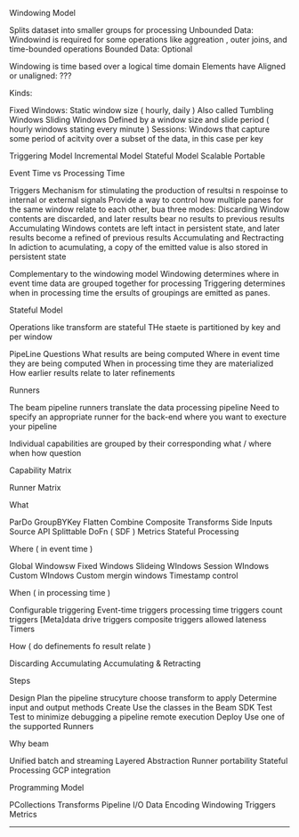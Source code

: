 
Windowing Model

 Splits dataset into smaller groups for processing
 Unbounded Data:
  Windowind is required for some operations like aggreation , outer joins, and time-bounded operations
 Bounded Data:
  Optional

 Windowing is time based over a logical time domain
  Elements have
 Aligned or unaligned:
  ???

 Kinds:

  Fixed Windows:
   Static window size ( hourly, daily )
   Also called Tumbling Windows
  Sliding Windows
   Defined by a window size and slide period ( hourly windows stating every minute )
  Sessions:
   Windows that capture some period of acitvity over a subset of the data, in this case per key

Triggering Model
Incremental Model
Stateful Model
Scalable
Portable

Event Time vs Processing Time

 Triggers
 Mechanism for stimulating the production of resultsi n respoinse to internal or external signals
 Provide a way to control how multiple panes for the same window relate to each other, bua three modes:
  Discarding
   Window contents are discarded, and later results bear no results to previous results
  Accumulating
   Windows contets are left intact in persistent state, and later results become a refined of previous results
  Accumulating and Rectracting
   In adiction to acumulating, a copy of the emitted value is also stored in persistent state

 Complementary to the windowing model
  Windowing determines where in event time data are grouped together for processing
  Triggering determines when in processing time the ersults of groupings are emitted as panes.

Stateful Model

 Operations like transform are stateful
 THe staete is partitioned by key and per window

PipeLine Questions
 What results are being computed
 Where in event time they are being computed
 When in processing time they are materialized
 How earlier results relate to later refinements

Runners

 The beam pipeline runners translate the data processing pipeline
 Need to specify an appropriate runner for the back-end where you want to execture your pipeline

 Individual capabilities are grouped by their corresponding what / where when how question

 Capability Matrix

Runner Matrix

 What

  ParDo
  GroupBYKey
  Flatten
  Combine
  Composite Transforms
  Side Inputs
  Source API
  Splittable DoFn ( SDF )
  Metrics
  Stateful Processing

 Where ( in event time )

  Global  Windowsw
  Fixed Windows
  Slideing WIndows
  Session WIndows
  Custom WIndows
  Custom mergin windows
  Timestamp control

 When ( in processing time )

  Configurable triggering
  Event-time triggers
  processing time triggers
  count triggers
  [Meta]data drive triggers
  composite triggers
  allowed lateness
  Timers

 How ( do definements fo result relate )

  Discarding
  Accumulating
  Accumulating & Retracting

Steps

 Design
  Plan the pipeline strucyture
  choose transform to apply
  Determine input and output methods
 Create
  Use the classes in the Beam SDK
 Test
  Test to minimize debugging a pipeline remote execution
 Deploy
  Use one of the supported Runners

Why beam

 Unified batch and streaming
 Layered Abstraction
 Runner portability
 Stateful Processing
 GCP integration

Programming Model

 PCollections
 Transforms
 Pipeline I/O
 Data Encoding
 Windowing
 Triggers
 Metrics
___
